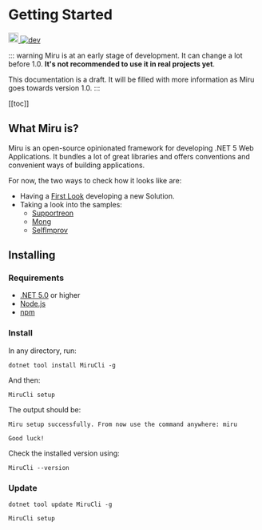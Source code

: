 <!-- 
What Miru is?
Overview
  samples
  TODO: video
TODO: Update packages
TODO: References
-->
# Getting Started

<p>
  <a href="https://www.nuget.org/packages/Miru/">
      <img src="https://badgen.net/nuget/v/Miru/latest" alt="nuget" height="20">
  </a>
  <a href="https://f.feedz.io/miru/miru/nuget/index.json">
      <img src="https://img.shields.io/badge/endpoint.svg?url=https%3A%2F%2Ff.feedz.io%2Fmiru%2Fmiru%2Fshield%2FMiru%2Flatest&label=dev" alt="dev">
  </a>    
</p>

::: warning
Miru is at an early stage of development. It can change a lot before 1.0. **It's not recommended to use it in real projects yet**.

This documentation is a draft. It will be filled with more information as Miru goes towards version 1.0.
:::

[[toc]]

## What Miru is?

Miru is an open-source opinionated framework for developing .NET 5 Web Applications. It bundles a lot of great libraries and offers conventions and convenient ways of building applications.

For now, the two ways to check how it looks like are:

* Having a [First Look](/Introduction/FirstLook.html) developing a new Solution.
* Taking a look into the samples:
  * [Supportreon](https://github.com/joaofx/Supportreon)
  * [Mong](https://github.com/mirufx/miru/tree/master/samples/Mong)
  * [SelfImprov](https://github.com/mirufx/miru/tree/master/samples/SelfImprov)

## Installing

### Requirements

* [.NET 5.0](https://dotnet.microsoft.com/download/dotnet/5.0) or higher
* [Node.js](https://nodejs.org/en/)
* [npm](https://www.npmjs.com/get-npm)

### Install

In any directory, run:

```
dotnet tool install MiruCli -g
```

And then:

```
MiruCli setup
```

The output should be:

```
Miru setup successfully. From now use the command anywhere: miru

Good luck!
```

Check the installed version using:

```
MiruCli --version
```

### Update

```
dotnet tool update MiruCli -g

MiruCli setup
```

<!--
Miru is composed by:

* MiruCli: A global .net tool for creating new solutions and executing Miru tasks
* Miru Core: The main library
* Miru Extensions: Other libraries that add specific functionality to the application 

## Dependencies

Some of the amazing libraries and frameworks Miru uses:

* .NET 5
* ASP.NET MVC
* MediatR, 
* EFCore 
* FluentMigrator
* FluentValidation
* HtmlTags
* FluentEmail
* Serilog
* Hangfire
* Bootstrap
* Laravel Mix
* Turbolinks
* Rails-ujs
-->